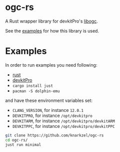# ogc-rs

A Rust wrapper library for devkitPro's [libogc](https://github.com/devkitPro/libogc).

See the [examples](https://github.com/knarkzel/ogc-rs/tree/develop/examples) for how this library is used.

# Examples

In order to run examples you need following:

- [rust](https://rustup.rs/)
- [devkitPro](https://devkitpro.org/wiki/Getting_Started)
- `cargo install just`
- `pacman -S dolphin-emu`

and have these environment variables set:

- `CLANG_VERSION`, for instance `12.0.1`
- `DEVKITPRO`, for instance `/opt/devkitpro`
- `DEVKITARM`, for instance `/opt/devkitpro/devkitARM`
- `DEVKITPPC`, for instance `/opt/devkitpro/devkitPPC`

```bash
git clone https://github.com/knarkzel/ogc-rs
cd ogc-rs/
just run minimal
```
